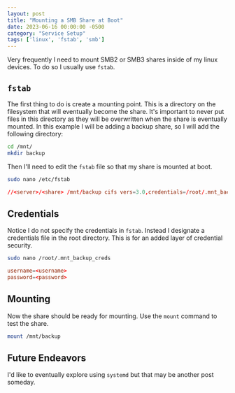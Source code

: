 ```yaml
---
layout: post
title: "Mounting a SMB Share at Boot"
date: 2023-06-16 00:00:00 -0500
category: "Service Setup"
tags: ['linux', 'fstab', 'smb']
---
```


Very frequently I need to mount SMB2 or SMB3 shares inside of my linux devices. To do so I usually use `fstab`.

## `fstab`

The first thing to do is create a mounting point. This is a directory on the filesystem that will eventually become the share. It's important to never put files in this directory as they will be overwritten when the share is eventually mounted. In this example I will be adding a backup share, so I will add the following directory:

```bash
cd /mnt/
mkdir backup
```

Then I'll need to edit the `fstab` file so that my share is mounted at boot.

```bash
sudo nano /etc/fstab
```

```conf
//<server>/<share> /mnt/backup cifs vers=3.0,credentials=/root/.mnt_backup_creds,uid=1000,gid=1000 0 0
```

## Credentials

Notice I do not specify the credentials in `fstab`. Instead I designate a credentials file in the root directory. This is for an added layer of credential security.

```bash
sudo nano /root/.mnt_backup_creds
```

```conf
username=<username>
password=<password>
```

## Mounting

Now the share should be ready for mounting. Use the `mount` command to test the share.

```bash
mount /mnt/backup
```

## Future Endeavors

I'd like to eventually explore using `systemd` but that may be another post someday.